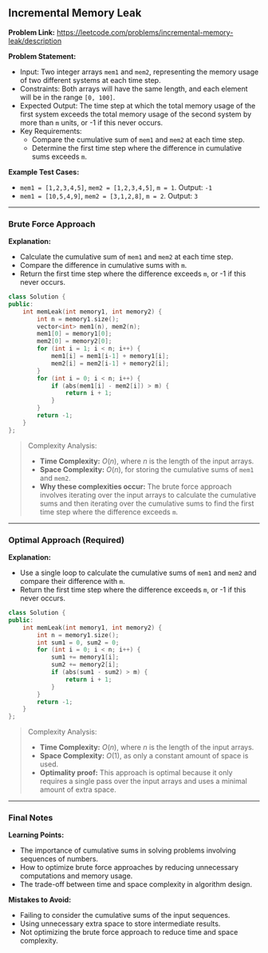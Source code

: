 ## Incremental Memory Leak
**Problem Link:** https://leetcode.com/problems/incremental-memory-leak/description

**Problem Statement:**
- Input: Two integer arrays `mem1` and `mem2`, representing the memory usage of two different systems at each time step.
- Constraints: Both arrays will have the same length, and each element will be in the range `[0, 100]`.
- Expected Output: The time step at which the total memory usage of the first system exceeds the total memory usage of the second system by more than `m` units, or -1 if this never occurs.
- Key Requirements:
  - Compare the cumulative sum of `mem1` and `mem2` at each time step.
  - Determine the first time step where the difference in cumulative sums exceeds `m`.

**Example Test Cases:**
- `mem1 = [1,2,3,4,5]`, `mem2 = [1,2,3,4,5]`, `m = 1`. Output: `-1`
- `mem1 = [10,5,4,9]`, `mem2 = [3,1,2,8]`, `m = 2`. Output: `3`

---

### Brute Force Approach

**Explanation:**
- Calculate the cumulative sum of `mem1` and `mem2` at each time step.
- Compare the difference in cumulative sums with `m`.
- Return the first time step where the difference exceeds `m`, or -1 if this never occurs.

```cpp
class Solution {
public:
    int memLeak(int memory1, int memory2) {
        int n = memory1.size();
        vector<int> mem1(n), mem2(n);
        mem1[0] = memory1[0];
        mem2[0] = memory2[0];
        for (int i = 1; i < n; i++) {
            mem1[i] = mem1[i-1] + memory1[i];
            mem2[i] = mem2[i-1] + memory2[i];
        }
        for (int i = 0; i < n; i++) {
            if (abs(mem1[i] - mem2[i]) > m) {
                return i + 1;
            }
        }
        return -1;
    }
};
```

> Complexity Analysis:
> - **Time Complexity:** $O(n)$, where $n$ is the length of the input arrays.
> - **Space Complexity:** $O(n)$, for storing the cumulative sums of `mem1` and `mem2`.
> - **Why these complexities occur:** The brute force approach involves iterating over the input arrays to calculate the cumulative sums and then iterating over the cumulative sums to find the first time step where the difference exceeds `m`.

---

### Optimal Approach (Required)

**Explanation:**
- Use a single loop to calculate the cumulative sums of `mem1` and `mem2` and compare their difference with `m`.
- Return the first time step where the difference exceeds `m`, or -1 if this never occurs.

```cpp
class Solution {
public:
    int memLeak(int memory1, int memory2) {
        int n = memory1.size();
        int sum1 = 0, sum2 = 0;
        for (int i = 0; i < n; i++) {
            sum1 += memory1[i];
            sum2 += memory2[i];
            if (abs(sum1 - sum2) > m) {
                return i + 1;
            }
        }
        return -1;
    }
};
```

> Complexity Analysis:
> - **Time Complexity:** $O(n)$, where $n$ is the length of the input arrays.
> - **Space Complexity:** $O(1)$, as only a constant amount of space is used.
> - **Optimality proof:** This approach is optimal because it only requires a single pass over the input arrays and uses a minimal amount of extra space.

---

### Final Notes

**Learning Points:**
- The importance of cumulative sums in solving problems involving sequences of numbers.
- How to optimize brute force approaches by reducing unnecessary computations and memory usage.
- The trade-off between time and space complexity in algorithm design.

**Mistakes to Avoid:**
- Failing to consider the cumulative sums of the input sequences.
- Using unnecessary extra space to store intermediate results.
- Not optimizing the brute force approach to reduce time and space complexity.